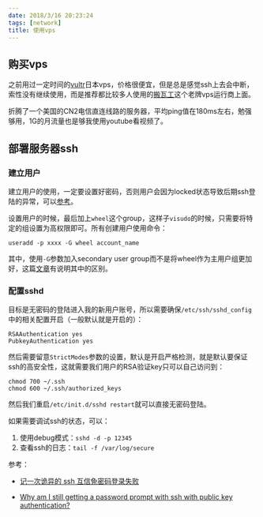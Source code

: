 ```yaml
---
date: 2018/3/16 20:23:24
tags: [network]
title: 使用vps
---
```


## 购买vps

之前用过一定时间的[vultr][1]日本vps，价格很便宜，但是总是感觉ssh上去会中断，索性没有继续使用，而是推荐都比较多人使用的[搬瓦工][2]这个老牌vps运行商上面。

折腾了一个美国的CN2电信直连线路的服务器，平均ping值在180ms左右，勉强够用，1G的月流量也是够我使用youtube看视频了。

## 部署服务器ssh

### 建立用户

建立用户的使用，一定要设置好密码，否则用户会因为locked状态导致后期ssh登陆的异常，可以[参考][3]。

设置用户的时候，最后加上`wheel`这个group，这样子`visudo`的时候，只需要将特定的组设置为高权限即可。所有创建用户使用命令：

    useradd -p xxxx -G wheel account_name
    
其中，使用`-G`参数加入secondary user group而不是将wheel作为主用户组更加好，这篇[文章][4]有说明其中的区别。

### 配置sshd

目标是无密码的登陆进入我的新用户账号，所以需要确保`/etc/ssh/sshd_config`中的相关配置开启（一般默认就是开启的）：

    RSAAuthentication yes
    PubkeyAuthentication yes
    
然后需要留意`StrictModes`参数的设置，默认是开启严格检测，就是默认要保证ssh的高安全性，这就需要我们用户的RSA验证key只可以自己访问到：

    chmod 700 ~/.ssh
    chmod 600 ~/.ssh/authorized_keys
    
然后我们重启`/etc/init.d/sshd restart`就可以直接无密码登陆。

如果需要调试ssh的状态，可以：

1. 使用debug模式：`sshd -d -p 12345`
2. 查看ssh的日志：`tail -f /var/log/secure`

参考：

- [记一次诡异的 ssh 互信免密码登录失败][5] 
- [Why am I still getting a password prompt with ssh with public key authentication?][6]


  [1]: https://my.vultr.com/%20vultr%20vps
  [2]: http://bwg.yiqimaila.com/bwg/buy.html "搬瓦工"
  [3]: http://www.golinuxhub.com/2014/08/how-to-check-lock-status-of-any-user.html
  [4]: https://www.cyberciti.biz/faq/howto-linux-add-user-to-group/
  [5]: https://my.oschina.net/leejun2005/blog/1527765
  [6]: https://unix.stackexchange.com/questions/36540/why-am-i-still-getting-a-password-prompt-with-ssh-with-public-key-authentication.html
  [4]: https://www.cyberciti.biz/faq/howto-linux-add-user-to-group/
  [5]: https://my.oschina.net/leejun2005/blog/1527765
